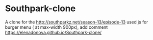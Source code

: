 # Southpark-clone
A clone for the http://southparkz.net/season-13/episode-13
used js for burger menu ( at max-width 900px), add comment
https://elenadonova.github.io/Southpark-clone/

